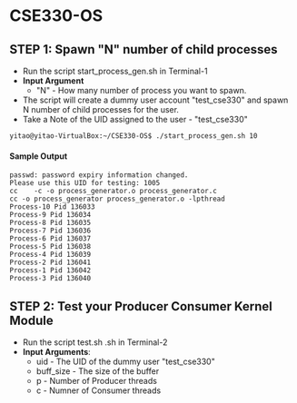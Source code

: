 # CSE330-OS 

##  STEP 1: Spawn "N" number of child processes 
  
  - Run the script start_process_gen.sh in Terminal-1 
  - **Input Argument** 
    - "N" - How many number of process you want to spawn.
  - The script will create a dummy user account "test_cse330" and spawn N number of child processes for the user.
  - Take a Note of the UID assigned to the user - "test_cse330"

```
yitao@yitao-VirtualBox:~/CSE330-OS$ ./start_process_gen.sh 10
```

#### Sample Output
```
passwd: password expiry information changed.  
Please use this UID for testing: 1005  
cc    -c -o process_generator.o process_generator.c  
cc -o process_generator process_generator.o -lpthread 
Process-10 Pid 136033  
Process-9 Pid 136034  
Process-8 Pid 136035  
Process-7 Pid 136036  
Process-6 Pid 136037  
Process-5 Pid 136038  
Process-4 Pid 136039  
Process-2 Pid 136041  
Process-1 Pid 136042  
Process-3 Pid 136040  
```

##  STEP 2: Test your Producer Consumer Kernel Module

  - Run the script test.sh .sh in Terminal-2
  - **Input Arguments**: 
    - uid - The UID of the dummy user "test_cse330"
    - buff_size - The size of the buffer
    - p - Number of Producer threads
    - c - Numner of Consumer threads
